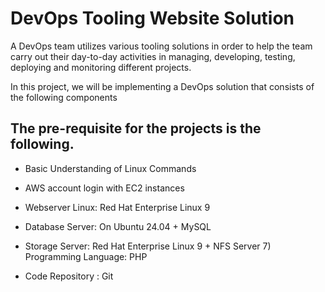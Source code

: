 # DevOps Tooling Website Solution
A DevOps team utilizes various tooling solutions in order to help the team carry out their day-to-day activities in managing, developing, testing, deploying and monitoring different projects.

In this project, we will be implementing a DevOps solution that consists of the following components

## The pre-requisite for the projects is the following.

- Basic Understanding of Linux Commands

- AWS account login with EC2 instances

- Webserver Linux: Red Hat Enterprise Linux 9

- Database Server: On Ubuntu 24.04 + MySQL

- Storage Server: Red Hat Enterprise Linux 9 + NFS Server 7) Programming Language: PHP

- Code Repository : Git

